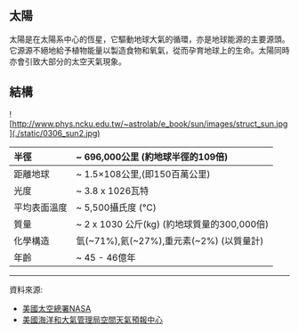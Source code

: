 ## 太陽

太陽是在太陽系中心的恆星，它驅動地球大氣的循環，亦是地球能源的主要源頭。它源源不絕地給予植物能量以製造食物和氧氣，從而孕育地球上的生命。太陽同時亦會引致大部分的太空天氣現象。

## 結構 

![http://www.phys.ncku.edu.tw/~astrolab/e_book/sun/images/struct_sun.jpg](./static/0306_sun2.jpg)



| 半徑             | ~ 696,000公里 (約地球半徑的109倍)               |
| :------------ | :--- |
| 距離地球     | ~ 1.5×108公里,(即150百萬公里)               |
| 光度         | ~ 3.8 x 1026瓦特                            |
| 平均表面溫度 | ~ 5,500攝氏度 (°C)                         |
| 質量         | ~ 2 x 1030 公斤(kg) (約地球質量的300,000倍) |
| 化學構造     | 氫(~71%),氦(~27%),重元素(~2%) (以質量計)  |
| 年齡         | ~ 45 - 46億年                               |
---
資料來源: 

- [美國太空總署NASA](<https://www.nasa.gov/>)
- [美國海洋和大氣管理局空間天氣預報中心](https://www.swpc.noaa.gov/)
